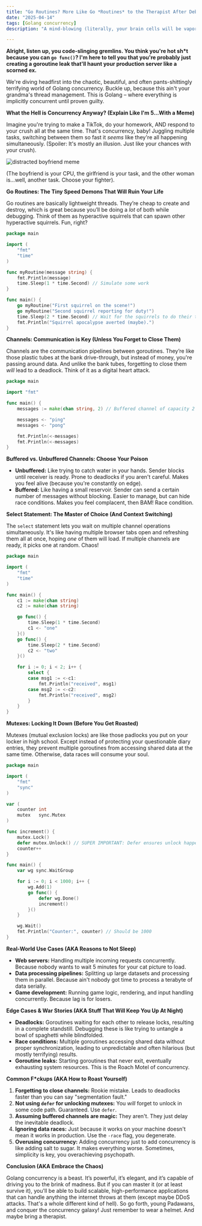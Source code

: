 ```yaml
---
title: "Go Routines? More Like Go *Routines* to the Therapist After Debugging This 💀🙏"
date: "2025-04-14"
tags: [Golang concurrency]
description: "A mind-blowing (literally, your brain cells will be vaporized) blog post about Golang concurrency, written for chaotic Gen Z engineers who probably have ADHD and impulse control issues."

---
```


**Alright, listen up, you code-slinging gremlins. You think you're hot sh*t because you can `go func()`? I'm here to tell you that you're probably just creating a goroutine leak that'll haunt your production server like a scorned ex.**

We're diving headfirst into the chaotic, beautiful, and often pants-shittingly terrifying world of Golang concurrency. Buckle up, because this ain't your grandma's thread management. This is Golang – where everything is implicitly concurrent until proven guilty.

**What the Hell is Concurrency Anyway? (Explain Like I'm 5...With a Meme)**

Imagine you're trying to make a TikTok, do your homework, AND respond to your crush all at the same time. That's concurrency, baby! Juggling multiple tasks, switching between them so fast it *seems* like they're all happening simultaneously. (Spoiler: It's mostly an illusion. Just like your chances with your crush).

![distracted boyfriend meme](https://i.kym-cdn.com/photos/images/newsfeed/001/771/829/e3d.jpg)

(The boyfriend is your CPU, the girlfriend is your task, and the other woman is...well, another task. Choose your fighter).

**Go Routines: The Tiny Speed Demons That Will Ruin Your Life**

Go routines are basically lightweight threads. They’re cheap to create and destroy, which is great because you’ll be doing a *lot* of both while debugging. Think of them as hyperactive squirrels that can spawn other hyperactive squirrels. Fun, right?

```go
package main

import (
	"fmt"
	"time"
)

func myRoutine(message string) {
	fmt.Println(message)
	time.Sleep(1 * time.Second) // Simulate some work
}

func main() {
	go myRoutine("First squirrel on the scene!")
	go myRoutine("Second squirrel reporting for duty!")
	time.Sleep(2 * time.Second) // Wait for the squirrels to do their thing (hopefully)
	fmt.Println("Squirrel apocalypse averted (maybe).")
}
```

**Channels: Communication is Key (Unless You Forget to Close Them)**

Channels are the communication pipelines between goroutines. They’re like those plastic tubes at the bank drive-through, but instead of money, you're passing around data. And unlike the bank tubes, forgetting to close them *will* lead to a deadlock. Think of it as a digital heart attack.

```go
package main

import "fmt"

func main() {
	messages := make(chan string, 2) // Buffered channel of capacity 2

	messages <- "ping"
	messages <- "pong"

	fmt.Println(<-messages)
	fmt.Println(<-messages)
}
```

**Buffered vs. Unbuffered Channels: Choose Your Poison**

*   **Unbuffered:** Like trying to catch water in your hands. Sender blocks until receiver is ready. Prone to deadlocks if you aren't careful. Makes you feel alive (because you're constantly on edge).
*   **Buffered:** Like having a small reservoir. Sender can send a certain number of messages without blocking. Easier to manage, but can hide race conditions. Makes you feel complacent, then BAM! Race condition.

**Select Statement: The Master of Choice (And Context Switching)**

The `select` statement lets you wait on multiple channel operations simultaneously. It's like having multiple browser tabs open and refreshing them all at once, hoping *one* of them will load. If multiple channels are ready, it picks one at random. Chaos!

```go
package main

import (
	"fmt"
	"time"
)

func main() {
	c1 := make(chan string)
	c2 := make(chan string)

	go func() {
		time.Sleep(1 * time.Second)
		c1 <- "one"
	}()
	go func() {
		time.Sleep(2 * time.Second)
		c2 <- "two"
	}()

	for i := 0; i < 2; i++ {
		select {
		case msg1 := <-c1:
			fmt.Println("received", msg1)
		case msg2 := <-c2:
			fmt.Println("received", msg2)
		}
	}
}
```

**Mutexes: Locking It Down (Before You Get Roasted)**

Mutexes (mutual exclusion locks) are like those padlocks you put on your locker in high school. Except instead of protecting your questionable diary entries, they prevent multiple goroutines from accessing shared data at the same time. Otherwise, data races will consume your soul.

```go
package main

import (
	"fmt"
	"sync"
)

var (
	counter int
	mutex   sync.Mutex
)

func increment() {
	mutex.Lock()
	defer mutex.Unlock() // SUPER IMPORTANT: Defer ensures unlock happens even if there's an error.
	counter++
}

func main() {
	var wg sync.WaitGroup

	for i := 0; i < 1000; i++ {
		wg.Add(1)
		go func() {
			defer wg.Done()
			increment()
		}()
	}

	wg.Wait()
	fmt.Println("Counter:", counter) // Should be 1000
}
```

**Real-World Use Cases (AKA Reasons to Not Sleep)**

*   **Web servers:** Handling multiple incoming requests concurrently. Because nobody wants to wait 5 minutes for your cat picture to load.
*   **Data processing pipelines:** Splitting up large datasets and processing them in parallel. Because ain't nobody got time to process a terabyte of data serially.
*   **Game development:** Running game logic, rendering, and input handling concurrently. Because lag is for losers.

**Edge Cases & War Stories (AKA Stuff That Will Keep You Up At Night)**

*   **Deadlocks:** Goroutines waiting for each other to release locks, resulting in a complete standstill. Debugging these is like trying to untangle a bowl of spaghetti while blindfolded.
*   **Race conditions:** Multiple goroutines accessing shared data without proper synchronization, leading to unpredictable and often hilarious (but mostly terrifying) results.
*   **Goroutine leaks:** Starting goroutines that never exit, eventually exhausting system resources. This is the Roach Motel of concurrency.

**Common F*ckups (AKA How to Roast Yourself)**

1.  **Forgetting to close channels:** Rookie mistake. Leads to deadlocks faster than you can say "segmentation fault."
2.  **Not using `defer` for unlocking mutexes:** You *will* forget to unlock in some code path. Guaranteed. Use `defer`.
3.  **Assuming buffered channels are magic:** They aren't. They just delay the inevitable deadlock.
4.  **Ignoring data races:** Just because it works on your machine doesn't mean it works in production. Use the `-race` flag, you degenerate.
5.  **Overusing concurrency:** Adding concurrency just to add concurrency is like adding salt to sugar. It makes everything worse. Sometimes, simplicity is key, you overachieving psychopath.

**Conclusion (AKA Embrace the Chaos)**

Golang concurrency is a beast. It’s powerful, it’s elegant, and it’s capable of driving you to the brink of madness. But if you can master it (or at least survive it), you'll be able to build scalable, high-performance applications that can handle anything the internet throws at them (except maybe DDoS attacks. That's a whole different kind of hell). So go forth, young Padawans, and conquer the concurrency galaxy! Just remember to wear a helmet. And maybe bring a therapist.
